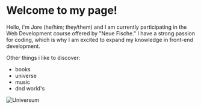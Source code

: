 # Welcome to my page! 

Hello, i'm Jore (he/him; they/them) and I am currently participating in the Web Development course offered by "Neue Fische." I have a strong passion for coding, which is why I am excited to expand my knowledge in front-end development. 

Other things i like to discover: 
- books
- universe
- music
- dnd world's

![Universum](https://as1.ftcdn.net/v2/jpg/00/84/69/88/1000_F_84698832_dAuTo66TeueUCVpc7RuX6ld3n1SxlyjF.jpg)

